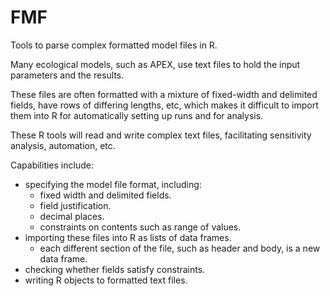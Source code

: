 # FMF

Tools to parse complex formatted model files in R.

Many ecological models, such as APEX, use text files to hold the input parameters and the results.

These files are often formatted with a mixture of fixed-width and delimited fields, have rows of differing lengths, etc, which makes it difficult to import them into R for automatically setting up runs and for analysis.

These R tools will read and write complex text files, facilitating sensitivity analysis, automation, etc.

Capabilities include:

- specifying the model file format, including:
    - fixed width and delimited fields.
    - field justification.
    - decimal places.
    - constraints on contents such as range of values.
- importing these files into R as lists of data frames.
    - each different section of the file, such as header and body, is a new data frame.
- checking whether fields satisfy constraints.
- writing R objects to formatted text files.

